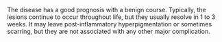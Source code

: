 The disease has a good prognosis with a benign course. Typically, the lesions continue to occur throughout life, but they usually resolve in 1 to 3 weeks. It may leave post-inflammatory hyperpigmentation or sometimes scarring, but they are not associated with any other major complication.